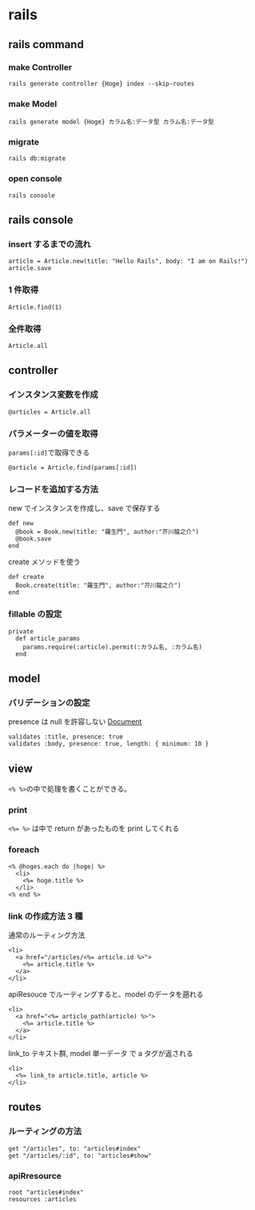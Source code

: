 # rails

## rails command

### make Controller

```
rails generate controller {Hoge} index --skip-routes
```

### make Model

```
rails generate model {Hoge} カラム名:データ型 カラム名:データ型
```

### migrate

```
rails db:migrate
```

### open console

```
rails console
```

## rails console

### insert するまでの流れ

```
article = Article.new(title: "Hello Rails", body: "I am on Rails!")
article.save
```

### 1 件取得

```
Article.find(1)
```

### 全件取得

```
Article.all
```

## controller

### インスタンス変数を作成

```
@articles = Article.all
```

### パラメーターの値を取得

`params[:id]`で取得できる

```
@article = Article.find(params[:id])
```

### レコードを追加する方法

new でインスタンスを作成し、save で保存する

```
def new
  @book = Book.new(title: "羅生門", author:"芥川龍之介")
  @book.save
end
```

create メソッドを使う

```
def create
  Book.create(title: "羅生門", author:"芥川龍之介")
end
```

### fillable の設定

```
private
  def article_params
    params.require(:article).permit(:カラム名, :カラム名)
  end
```

## model

### バリデーションの設定

presence は null を許容しない
[Document](https://railsguides.jp/active_record_validations.html)

```
validates :title, presence: true
validates :body, presence: true, length: { minimum: 10 }
```

## view

`<% %>`の中で処理を書くことができる。

### print

`<%= %>` は中で return があったものを print してくれる

### foreach

```
<% @hoges.each do |hoge| %>
  <li>
    <%= hoge.title %>
  </li>
<% end %>
```

### link の作成方法 3 種

通常のルーティング方法

```
<li>
  <a href="/articles/<%= article.id %>">
    <%= article.title %>
  </a>
</li>
```

apiResouce でルーティングすると、model のデータを遡れる

```
<li>
  <a href="<%= article_path(article) %>">
    <%= article.title %>
  </a>
</li>
```

link_to テキスト群, model 単一データ で a タグが返される

```
<li>
  <%= link_to article.title, article %>
</li>
```

## routes

### ルーティングの方法

```
get "/articles", to: "articles#index"
get "/articles/:id", to: "articles#show"
```

### apiRresource

```
root "articles#index"
resources :articles
```
